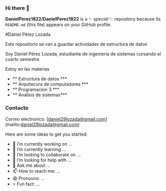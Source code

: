 ### Hi there 👋


**DanielPerez1822/DanielPerez1822** is a ✨ _special_ ✨ repository because its `README.md` (this file) appears on your GitHub profile.

#Daniel Pérez Lozada

Este repositorio se van a guardar actividades de estructura de datos

Soy Daniel Pérez Lozada, estudiante de ingenieria de sistemas cursando el cuarto semestre.

Estoy en las materias
- ** Estructura de datos ***
- ** Arquitecura de computadores ***
- ** Programacion 3 ***
- ** Analisis de sistemas***
### Contacto 

Correo electronico: [daniel29lozada@gmail.com] (mailto:daniel29lozada@gmail.com)

Here are some ideas to get you started:

- 🔭 I’m currently working on ...
- 🌱 I’m currently learning ...
- 👯 I’m looking to collaborate on ...
- 🤔 I’m looking for help with ...
- 💬 Ask me about ...
- 📫 How to reach me: ...
- 😄 Pronouns: ...
- ⚡ Fun fact: ...

